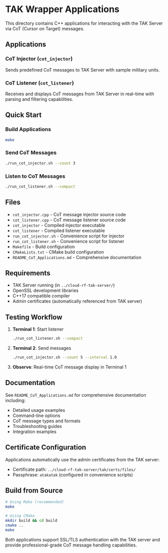 # TAK Wrapper Applications

This directory contains C++ applications for interacting with the TAK Server via CoT (Cursor on Target) messages.

## Applications

### CoT Injector (`cot_injector`)
Sends predefined CoT messages to TAK Server with sample military units.

### CoT Listener (`cot_listener`)  
Receives and displays CoT messages from TAK Server in real-time with parsing and filtering capabilities.

## Quick Start

### Build Applications
```bash
make
```

### Send CoT Messages
```bash
./run_cot_injector.sh --count 3
```

### Listen to CoT Messages
```bash
./run_cot_listener.sh --compact
```

## Files

- `cot_injector.cpp` - CoT message injector source code
- `cot_listener.cpp` - CoT message listener source code  
- `cot_injector` - Compiled injector executable
- `cot_listener` - Compiled listener executable
- `run_cot_injector.sh` - Convenience script for injector
- `run_cot_listener.sh` - Convenience script for listener
- `Makefile` - Build configuration
- `CMakeLists.txt` - CMake build configuration
- `README_CoT_Applications.md` - Comprehensive documentation

## Requirements

- TAK Server running (in `../cloud-rf-tak-server/`)
- OpenSSL development libraries
- C++17 compatible compiler
- Admin certificates (automatically referenced from TAK server)

## Testing Workflow

1. **Terminal 1**: Start listener
   ```bash
   ./run_cot_listener.sh --compact
   ```

2. **Terminal 2**: Send messages
   ```bash
   ./run_cot_injector.sh --count 5 --interval 1.0
   ```

3. **Observe**: Real-time CoT message display in Terminal 1

## Documentation

See `README_CoT_Applications.md` for comprehensive documentation including:
- Detailed usage examples
- Command-line options
- CoT message types and formats
- Troubleshooting guides
- Integration examples

## Certificate Configuration

Applications automatically use the admin certificates from the TAK server:
- Certificate path: `../cloud-rf-tak-server/tak/certs/files/`
- Passphrase: `atakatak` (configured in convenience scripts)

## Build from Source

```bash
# Using Make (recommended)
make

# Using CMake
mkdir build && cd build
cmake ..
make
```

Both applications support SSL/TLS authentication with the TAK server and provide professional-grade CoT message handling capabilities.